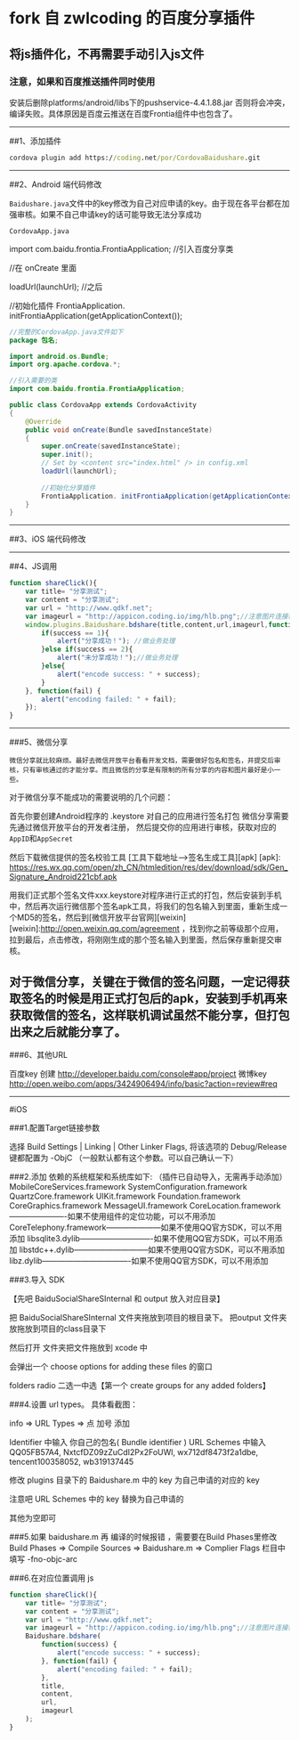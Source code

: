 # fork 自 zwlcoding 的百度分享插件

## 将js插件化，不再需要手动引入js文件

### 注意，如果和百度推送插件同时使用

安装后删除platforms/android/libs下的pushservice-4.4.1.88.jar 否则将会冲突，编译失败。具体原因是百度云推送在百度Frontia组件中也包含了。


----

##1、添加插件
```cmd
cordova plugin add https://coding.net/por/CordovaBaidushare.git
```
---
##2、Android 端代码修改

`Baidushare.java`文件中的key修改为自己对应申请的key。由于现在各平台都在加强审核。如果不自己申请key的话可能导致无法分享成功

`CordovaApp.java`

import com.baidu.frontia.FrontiaApplication; //引入百度分享类

//在 onCreate 里面

loadUrl(launchUrl);  //之后

//初始化插件
FrontiaApplication. initFrontiaApplication(getApplicationContext());


```java
//完整的CordovaApp.java文件如下
package 包名;

import android.os.Bundle;
import org.apache.cordova.*;

//引入需要的类
import com.baidu.frontia.FrontiaApplication;

public class CordovaApp extends CordovaActivity
{
    @Override
    public void onCreate(Bundle savedInstanceState)
    {
        super.onCreate(savedInstanceState);
        super.init();
        // Set by <content src="index.html" /> in config.xml
        loadUrl(launchUrl);
        
        //初始化分享插件
        FrontiaApplication. initFrontiaApplication(getApplicationContext());
    }
}
```


---
##3、iOS 端代码修改


---
##4、JS调用
```javascript
function shareClick(){
    var title= "分享测试";
    var content = "分享测试";
    var url = "http://www.qdkf.net";
    var imageurl = "http://appicon.coding.io/img/hlb.png";//注意图片连接需要真实有效
    window.plugins.Baidushare.bdshare(title,content,url,imageurl,function(success) {
        if(success == 1){
            alert("分享成功！"); //做业务处理
        }else if(success == 2){
            alert("未分享成功！");//做业务处理
        }else{
            alert("encode success: " + success);
        }
    }, function(fail) {
        alert("encoding failed: " + fail);
    });
}
```
---
###5、微信分享

`微信分享就比较麻烦。最好去微信开放平台看看开发文档，需要做好包名和签名，并提交后审核，只有审核通过的才能分享。而且微信的分享是有限制的所有分享的内容和图片最好是小一些。`

对于微信分享不能成功的需要说明的几个问题：

首先你要创建Android程序的 .keystore 对自己的应用进行签名打包
微信分享需要先通过微信开放平台的开发者注册，
然后提交你的应用进行审核，获取对应的`AppID`和`AppSecret`

然后下载微信提供的签名校验工具
[工具下载地址-->签名生成工具][apk]
[apk]: https://res.wx.qq.com/open/zh_CN/htmledition/res/dev/download/sdk/Gen_Signature_Android221cbf.apk

用我们正式那个签名文件xxx.keystore对程序进行正式的打包，然后安装到手机中，然后再次运行微信那个签名apk工具，将我们的包名输入到里面，重新生成一个MD5的签名，然后到[微信开放平台官网][weixin]
[weixin]:http://open.weixin.qq.com/agreement
，找到你之前等级那个应用，拉到最后，点击修改，将刚刚生成的那个签名输入到里面，然后保存重新提交审核。

**对于微信分享，关键在于微信的签名问题，一定记得获取签名的时候是用正式打包后的apk，安装到手机再来获取微信的签名，这样联机调试虽然不能分享，但打包出来之后就能分享了。**
---
###6、其他URL

百度key 创建 http://developer.baidu.com/console#app/project
微博key http://open.weibo.com/apps/3424906494/info/basic?action=review#req




---

#iOS

###1.配置Target链接参数

选择 Build Settings | Linking | Other Linker Flags, 将该选项的 Debug/Release 键都配置为 -ObjC （一般默认都有这个参数。可以自己确认一下）


###2.添加 依赖的系统框架和系统库如下: （插件已自动导入，无需再手动添加）
MobileCoreServices.framework
SystemConfiguration.framework
QuartzCore.framework
UIKit.framework
Foundation.framework
CoreGraphics.framework
MessageUI.framework
CoreLocation.framework———————-如果不使用组件的定位功能，可以不用添加
CoreTelephony.framework———————如果不使用QQ官方SDK，可以不用添加
libsqlite3.dylib—————————-如果不使用QQ官方SDK，可以不用添加
libstdc++.dylib—————————–如果不使用QQ官方SDK，可以不用添加
libz.dylib———————————-如果不使用QQ官方SDK，可以不用添加

###3.导入 SDK

【先吧 BaiduSocialShareSInternal 和 output 放入对应目录】

把 BaiduSocialShareSInternal 文件夹拖放到项目的根目录下。
把output 文件夹放拖放到项目的class目录下

然后打开 文件夹把文件拖放到 xcode 中

会弹出一个  choose options for adding these files 的窗口

folders radio 二选一中选【第一个 create groups for any added folders】


###4.设置 url types。 具体看截图：

info => URL Types => 点 加号 添加

Identifier 中输入 你自己的包名( Bundle identifier )
URL Schemes 中输入 QQ05FB57A4, NxtcfDZ09zZuCdI2Px2FoUWl, wx712df8473f2a1dbe, tencent100358052, wb319137445


修改 plugins 目录下的 Baidushare.m 中的 key 为自己申请的对应的 key

注意吧 URL Schemes 中的 key 替换为自己申请的

其他为空即可

###5.如果 baidushare.m 再 编译的时候报错 ，需要要在Build Phases里修改
 Build Phases => Compile Sources => Baidushare.m => Complier Flags 栏目中填写 -fno-objc-arc


###6.在对应位置调用 js
```javascript
function shareClick(){
    var title= "分享测试";
    var content = "分享测试";
    var url = "http://www.qdkf.net";
    var imageurl = "http://appicon.coding.io/img/hlb.png";//注意图片连接需要真实有效
    Baidushare.bdshare(
        function(success) {
            alert("encode success: " + success);
        }, function(fail) {
            alert("encoding failed: " + fail);
        },
        title,
        content,
        url,
        imageurl
    );
}

```
